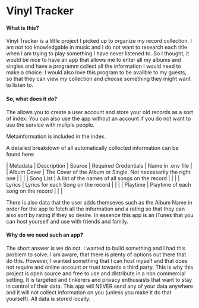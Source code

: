 # Vinyl Tracker

#### What is this?
Vinyl Tracker is a little project I picked up to organize my record collection. I am not too knowledgable in music and I do not want to research each title when I am trying to play something I have never listened to. 
So I thought, it would be nice to have an app that allows me to enter all my albums and singles and have a programm collect all the information I would need to make a choice. I would also love this program to be availble to my guests, so that they can view my collection and choose something they might want to listen to. 

#### So, what does it do?
The allows you to create a user account and store your old records as a sort of index. You can also use the app without an account if you do not want to use the service with muliple people.

Metainformation is included in the index.

A detailed breakdown of all automatically collected information can be found here: 

| Metadata | Description | Source | Required Credentials | Name in .env file |
| Album Cover | The Cover of the Album or Single. Not necessarily the right one | | |
| Song List | A list of the names of all songs on the record | | |
| Lyrics | Lyrics for each Song on the record | | |
| Playtime | Playtime of each song on the record | | |

There is also data that the user adds themseves such as the Album Name in order for the app to fetch all the information and a rating so that they can also sort by rating if they so desire. 
In essence this app is an iTunes that you can host yourself and use with friends and family.
#### Why do we need such an app?
The short answer is we do not.
I wanted to build something and I had this problem to solve. I am aware, that there is plenty of options out there that do this. However, I wanted something that I can host myself and that does not require and online account or trust towards a third party. This is why this project is open source and free to use and distribute in a non commercial setting. It is targeted and tinkerers and privacy enthusiasts that want to stay in control of their data. 
This app will NEVER send any of your data anywhere and it will not collect information on you (unless you make it do that yourself). All data is stored locally.